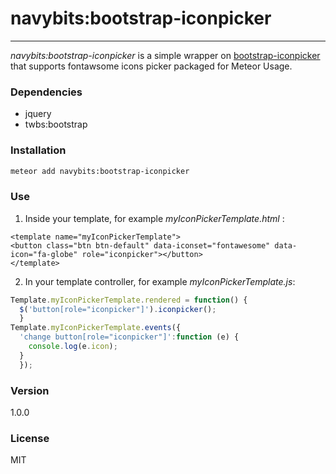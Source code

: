 # navybits:bootstrap-iconpicker
___
*navybits:bootstrap-iconpicker* is a simple wrapper on [bootstrap-iconpicker](http://victor-valencia.github.io/bootstrap-iconpicker/) that supports fontawsome icons picker packaged for Meteor Usage.
### Dependencies
  - jquery
  - twbs:bootstrap

### Installation
```sh
meteor add navybits:bootstrap-iconpicker
```
### Use
1. Inside your template, for example *myIconPickerTemplate.html* :
```
<template name="myIconPickerTemplate">
<button class="btn btn-default" data-iconset="fontawesome" data-icon="fa-globe" role="iconpicker"></button>
</template>
```
2. In your template controller, for example *myIconPickerTemplate.js*:
```javascript
Template.myIconPickerTemplate.rendered = function() {
  $('button[role="iconpicker"]').iconpicker();
  }
Template.myIconPickerTemplate.events({
  'change button[role="iconpicker"]':function (e) {
    console.log(e.icon);
  }
  });
```

### Version
1.0.0

### License

MIT
